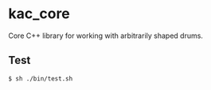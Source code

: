 # kac_core

Core C++ library for working with arbitrarily shaped drums.

## Test

```bash
$ sh ./bin/test.sh
```